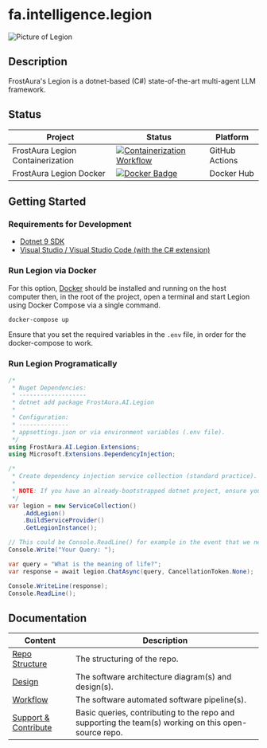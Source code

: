 # fa.intelligence.legion
![Picture of Legion](https://github.com/faGH/fa.intelligence.legion/blob/main/.docs/icon.png?raw=true)
## Description
FrostAura's Legion is a dotnet-based (C#) state-of-the-art multi-agent LLM framework.

## Status
| Project | Status | Platform
| --- | --- | --- |
| FrostAura Legion Containerization | [![Containerization Workflow](https://github.com/faGH/fa.intelligence.legion/actions/workflows/containerization_workflow.yml/badge.svg)](https://github.com/faGH/fa.intelligence.legion/actions/workflows/containerization_workflow.yml) | GitHub Actions
| FrostAura Legion Docker | [![Docker Badge](https://dockeri.co/image/frostaura/legion)](https://dockeri.co/image/frostaura/legion) | Docker Hub 

## Getting Started
### Requirements for Development
- [Dotnet 9 SDK](https://dotnet.microsoft.com/en-us/download/dotnet/9.0)
- [Visual Studio / Visual Studio Code (with the C# extension)](https://code.visualstudio.com)
### Run Legion via Docker
For this option, [Docker](https://docs.docker.com/get-docker/) should be installed and running on the host computer then, in the root of the project, open a terminal and start Legion using Docker Compose via a single command.
```bash
docker-compose up
```
Ensure that you set the required variables in the `.env` file, in order for the docker-compose to work.
### Run Legion Programatically
```csharp
/*
 * Nuget Dependencies:
 * -------------------
 * dotnet add package FrostAura.AI.Legion
 * 
 * Configuration:
 * --------------
 * appsettings.json or via environment variables (.env file).
 */
using FrostAura.AI.Legion.Extensions;
using Microsoft.Extensions.DependencyInjection;

/*
 * Create dependency injection service collection (standard practice).
 *
 * NOTE: If you have an already-bootstrapped dotnet project, ensure you call AddLegion() to your existing service collection.
 */
var legion = new ServiceCollection()
	.AddLegion()
	.BuildServiceProvider()
	.GetLegionInstance();

// This could be Console.ReadLine() for example in the event that we need user input.
Console.Write("Your Query: ");

var query = "What is the meaning of life?";
var response = await legion.ChatAsync(query, CancellationToken.None);

Console.WriteLine(response);
Console.ReadLine();
```

## Documentation
| Content | Description
| -- | -- |
| [Repo Structure](.docs/repo_structure.md) | The structuring of the repo.
| [Design](.docs/design.md) | The software architecture diagram(s) and design(s).
| [Workflow](.docs/workflow.md) | The software automated software pipeline(s).
| [Support & Contribute](.docs/support_contribute.md) | Basic queries, contributing to the repo and supporting the team(s) working on this open-source repo.
